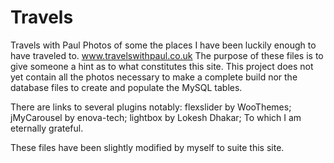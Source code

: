 # Travels
Travels with Paul
Photos of some the places I have been luckily enough to have traveled to. 
www.travelswithpaul.co.uk 
The purpose of these files is to give someone a hint as to what constitutes this site.
This project does not yet contain all the photos necessary to make a complete build nor the database files to create and 
populate the MySQL tables.

There are links to several plugins notably: flexslider by WooThemes; jMyCarousel by enova-tech; lightbox by Lokesh Dhakar;
To which I am eternally grateful.

These files have been slightly modified by myself to suite this site.

